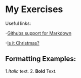 # My Exercises

Useful links:

-[Githubs support for
Markdown](https://docs.github.com/en/get-started/writing-on-github/getting-started-with-writing-and-formatting-on-github/basic-writing-and-formatting-syntax)

-[Is it Christmas?](https://isitchristmas.com)

## Formatting Examples:

1.*Italic* text.
2. **Bold** Text.
